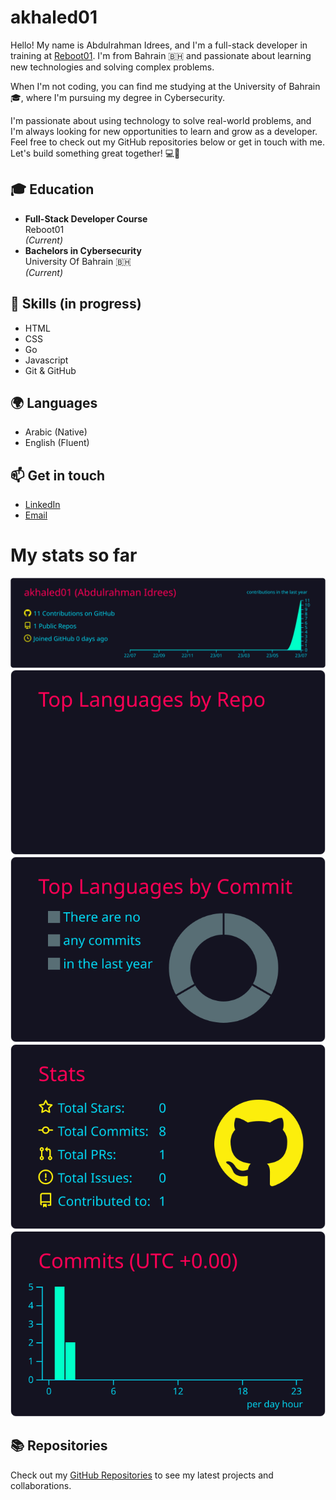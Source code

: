 # akhaled01

Hello! My name is Abdulrahman Idrees, and I'm a full-stack developer in training at [Reboot01](https://learn.reboot01.com). I'm from Bahrain 🇧🇭 and passionate about learning new technologies and solving complex problems.

When I'm not coding, you can find me studying at the University of Bahrain 🎓, where I'm pursuing my degree in Cybersecurity.

I'm passionate about using technology to solve real-world problems, and I'm always looking for new opportunities to learn and grow as a developer. Feel free to check out my GitHub repositories below or get in touch with me. Let's build something great together! 💻🚀


## 🎓 Education

- **Full-Stack Developer Course**\
  Reboot01\
  _(Current)_
- **Bachelors in Cybersecurity**\
  University Of Bahrain 🇧🇭\
  _(Current)_

## 💼 Skills (in progress)

- HTML
- CSS
- Go
- Javascript 
- Git & GitHub

## 🌍 Languages

- Arabic (Native)
- English (Fluent)

## 📫 Get in touch

- [LinkedIn](https://www.linkedin.com/in/abdulrahman-khaled-430012256/)
- [Email](mailto:akhaledlarus@gmail.com)

# My stats so far

[![](https://raw.githubusercontent.com/akhaled01/akhaled01/master/profile-summary-card-output/2077/0-profile-details.svg)](https://github.com/vn7n24fzkq/github-profile-summary-cards)
[![](https://raw.githubusercontent.com/akhaled01/akhaled01/master/profile-summary-card-output/2077/1-repos-per-language.svg)](https://github.com/vn7n24fzkq/github-profile-summary-cards) [![](https://raw.githubusercontent.com/akhaled01/akhaled01/master/profile-summary-card-output/2077/2-most-commit-language.svg)](https://github.com/vn7n24fzkq/github-profile-summary-cards)
[![](https://raw.githubusercontent.com/akhaled01/akhaled01/master/profile-summary-card-output/2077/3-stats.svg)](https://github.com/vn7n24fzkq/github-profile-summary-cards) [![](https://raw.githubusercontent.com/akhaled01/akhaled01/master/profile-summary-card-output/2077/4-productive-time.svg)](https://github.com/vn7n24fzkq/github-profile-summary-cards)


## 📚 Repositories

Check out my [GitHub Repositories](https://github.com/akhaled01?tab=repositories) to see my latest projects and collaborations.
